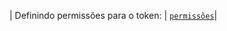 | Definindo permissões para o token: | [`permissões`](/actions/using-jobs/assigning-permissions-to-jobs)|